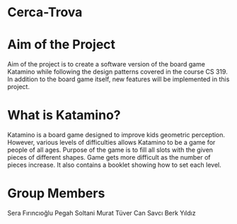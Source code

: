 # Cerca-Trova
# Aim of the Project
Aim of the project is to create a software version of the board game Katamino while following the design patterns covered in the course CS 319. In addition to the board game itself, new features will be implemented in this project.

# What is Katamino?
Katamino is a board game designed to improve kids geometric perception. However, various levels of difficulties allows Katamino to be a game for people of all ages. Purpose of the game is to fill all slots with the given pieces of different shapes. Game gets more difficult as the number of pieces increase. It also contains a booklet showing how to set each level.

# Group Members
Sera Fırıncıoğlu
Pegah Soltani
Murat Tüver
Can Savcı
Berk Yıldız
